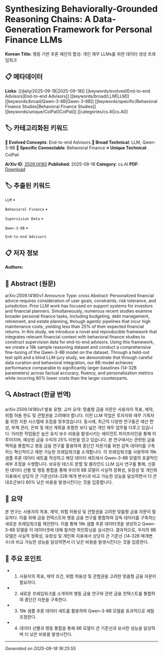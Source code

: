 
# Synthesizing Behaviorally-Grounded Reasoning Chains: A Data-Generation Framework for Personal Finance LLMs

**Korean Title:** 행동 기반 추론 체인의 합성: 개인 재무 LLMs를 위한 데이터 생성 프레임워크

## 📋 메타데이터

**Links**: [[daily/2025-09-18|2025-09-18]] [[keywords/evolved/End-to-end Advisors|End-to-end Advisors]] [[keywords/broad/LLM|LLM]] [[keywords/broad/Qwen-3-8B|Qwen-3-8B]] [[keywords/specific/Behavioral Finance Studies|Behavioral Finance Studies]] [[keywords/unique/ColPali|ColPali]] [[categories/cs.AI|cs.AI]]

## 🏷️ 카테고리화된 키워드
**🚀 Evolved Concepts**: End-to-end Advisors
**🔬 Broad Technical**: LLM, Qwen-3-8B
**🔗 Specific Connectable**: Behavioral Finance
**⭐ Unique Technical**: ColPali

**ArXiv ID**: [2509.14180](https://arxiv.org/abs/2509.14180)
**Published**: 2025-09-18
**Category**: cs.AI
**PDF**: [Download](https://arxiv.org/pdf/2509.14180.pdf)


## 🏷️ 추출된 키워드



`LLM` • 

`Behavioral Finance` • 

`Supervision Data` • 

`Qwen-3-8B` • 

`End-to-end Advisors`



## 📋 저자 정보

**Authors:** 

## 📄 Abstract (원문)

arXiv:2509.14180v1 Announce Type: cross 
Abstract: Personalized financial advice requires consideration of user goals, constraints, risk tolerance, and jurisdiction. Prior LLM work has focused on support systems for investors and financial planners. Simultaneously, numerous recent studies examine broader personal finance tasks, including budgeting, debt management, retirement, and estate planning, through agentic pipelines that incur high maintenance costs, yielding less than 25% of their expected financial returns. In this study, we introduce a novel and reproducible framework that integrates relevant financial context with behavioral finance studies to construct supervision data for end-to-end advisors. Using this framework, we create a 19k sample reasoning dataset and conduct a comprehensive fine-tuning of the Qwen-3-8B model on the dataset. Through a held-out test split and a blind LLM-jury study, we demonstrate that through careful data curation and behavioral integration, our 8B model achieves performance comparable to significantly larger baselines (14-32B parameters) across factual accuracy, fluency, and personalization metrics while incurring 80% lower costs than the larger counterparts.

## 🔍 Abstract (한글 번역)

arXiv:2509.14180v1 발표 유형: 교차
요약: 맞춤형 금융 자문은 사용자의 목표, 제약, 위험 허용 한도 및 관할권을 고려해야 합니다. 이전 LLM 작업은 투자자와 재무 기획자를 위한 지원 시스템에 초점을 맞추었습니다. 동시에, 최근의 다양한 연구들은 예산 편성, 부채 관리, 은퇴 및 재산 계획을 포함한 보다 넓은 개인 재무 업무를 다루고 있습니다. 이러한 작업들은 높은 유지 보수 비용을 발생시키는 에이전트 파이프라인을 통해 이루어지며, 예상된 금융 수익의 25% 미만을 얻고 있습니다. 본 연구에서는 관련된 금융 맥락을 통합하고 행동 금융 연구를 활용하여 종단간 자문가를 위한 감독 데이터를 구축하는 혁신적이고 재현 가능한 프레임워크를 소개합니다. 이 프레임워크를 사용하여 19k 샘플 추론 데이터 세트를 작성하고 해당 데이터 세트에서 Qwen-3-8B 모델의 포괄적인 세부 조정을 수행합니다. 보유된 테스트 분할 및 블라인드 LLM 심사 연구를 통해, 신중한 데이터 선별 및 행동 통합을 통해 우리의 8B 모델이 사실적 정확성, 유창성 및 개인화 지표에서 상당히 큰 기준선(14-32B 매개 변수)과 비교 가능한 성능을 달성하면서 더 큰 대조군보다 80% 낮은 비용을 발생시킨다는 것을 입증합니다.

## 📝 요약

본 연구는 사용자의 목표, 제약, 위험 허용성 및 관할권을 고려한 맞춤형 금융 자문이 필요하다. 이를 위해 금융 컨텍스트와 행동 금융 연구를 통합하여 감독 데이터를 구축하는 새로운 프레임워크를 제안한다. 이를 통해 19k 샘플 추론 데이터셋을 생성하고 Qwen-3-8B 모델을 이 데이터셋에 대해 철저한 파인튜닝을 실시한다. 결과적으로, 우리의 8B 모델은 사실적 정확성, 유창성 및 개인화 지표에서 상당히 큰 기준선 (14-32B 매개변수)과 비교 가능한 성능을 달성하면서 더 낮은 비용을 발생시킨다는 것을 입증한다.

## 🎯 주요 포인트


- 1. 사용자의 목표, 제약 조건, 위험 허용성 및 관할권을 고려한 맞춤형 금융 자문이 필요하다.

- 2. 새로운 프레임워크를 소개하여 행동 금융 연구와 관련 금융 컨텍스트를 통합하여 종단간 자문을 구축한다.

- 3. 19k 샘플 추론 데이터 세트를 활용하여 Qwen-3-8B 모델을 효과적으로 세밀 조정한다.

- 4. 데이터 선별과 행동 통합을 통해 8B 모델이 큰 기준선과 유사한 성능을 달성하며 더 낮은 비용을 발생시킨다.


---

*Generated on 2025-09-18 16:25:55*